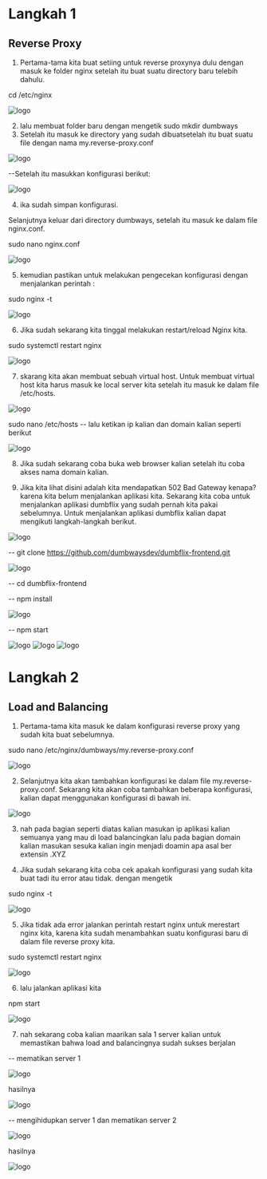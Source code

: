 # Langkah 1
## Reverse Proxy

1. Pertama-tama kita buat setiing untuk reverse proxynya dulu dengan masuk ke folder nginx setelah itu buat suatu directory baru telebih dahulu.

cd /etc/nginx

![logo](https://github.com/prayogosigit/DevOps-Engineer/blob/main/week-1/day-7/assets/1.png)


2. lalu membuat folder baru dengan mengetik sudo mkdir dumbways
3. Setelah itu masuk ke directory yang sudah dibuatsetelah itu buat suatu file dengan nama my.reverse-proxy.conf

![logo](https://github.com/prayogosigit/DevOps-Engineer/blob/main/week-1/day-7/assets/2.png)

--Setelah itu masukkan konfigurasi berikut:

![logo](https://github.com/prayogosigit/DevOps-Engineer/blob/main/week-1/day-7/assets/3.png)

4. ika sudah simpan konfigurasi.

Selanjutnya keluar dari directory dumbways, setelah itu masuk ke dalam file nginx.conf.

sudo nano nginx.conf

![logo](https://github.com/prayogosigit/DevOps-Engineer/blob/main/week-1/day-7/assets/4.png)

5. kemudian pastikan untuk melakukan pengecekan konfigurasi dengan menjalankan perintah :

sudo nginx -t

![logo](https://github.com/prayogosigit/DevOps-Engineer/blob/main/week-1/day-7/assets/6.png)

6. Jika sudah sekarang kita tinggal melakukan restart/reload Nginx kita.

sudo systemctl restart nginx

![logo](https://github.com/prayogosigit/DevOps-Engineer/blob/main/week-1/day-7/assets/7.png)


7. skarang kita akan membuat sebuah virtual host. Untuk membuat virtual host kita harus masuk ke local server kita setelah itu masuk ke dalam file /etc/hosts.

![logo](https://github.com/prayogosigit/DevOps-Engineer/blob/main/week-1/day-7/assets/8.png)

sudo nano /etc/hosts
-- lalu ketikan ip kalian dan domain kalian seperti berikut

![logo](https://github.com/prayogosigit/DevOps-Engineer/blob/main/week-1/day-7/assets/77.png)

8. Jika sudah sekarang coba buka web browser kalian setelah itu coba akses nama domain kalian.


9. Jika kita lihat disini adalah kita mendapatkan 502 Bad Gateway kenapa? karena kita belum menjalankan aplikasi kita.
Sekarang kita coba untuk menjalankan aplikasi dumbflix yang sudah pernah kita pakai sebelumnya.
Untuk menjalankan aplikasi dumbflix kalian dapat mengikuti langkah-langkah berikut.

![logo](https://github.com/prayogosigit/DevOps-Engineer/blob/main/week-1/day-7/assets/88.png)

-- git clone https://github.com/dumbwaysdev/dumbflix-frontend.git

![logo](https://github.com/prayogosigit/DevOps-Engineer/blob/main/week-1/day-7/assets/9.png)

-- cd dumbflix-frontend

-- npm install 

![logo](https://github.com/prayogosigit/DevOps-Engineer/blob/main/week-1/day-7/assets/10.png)

-- npm start

![logo](https://github.com/prayogosigit/DevOps-Engineer/blob/main/week-1/day-7/assets/11.png)
![logo](https://github.com/prayogosigit/DevOps-Engineer/blob/main/week-1/day-7/assets/12.png)
![logo](https://github.com/prayogosigit/DevOps-Engineer/blob/main/week-1/day-7/assets/13.png)

# Langkah 2
## Load and Balancing

1. Pertama-tama kita masuk ke dalam konfigurasi reverse proxy yang sudah kita buat sebelumnya.

sudo nano /etc/nginx/dumbways/my.reverse-proxy.conf

![logo](https://github.com/prayogosigit/DevOps-Engineer/blob/main/week-1/day-7/assets/20.png)

2. Selanjutnya kita akan tambahkan konfigurasi ke dalam file my.reverse-proxy.conf. Sekarang kita akan coba tambahkan beberapa konfigurasi, kalian dapat menggunakan konfigurasi di bawah ini.

![logo](https://github.com/prayogosigit/DevOps-Engineer/blob/main/week-1/day-7/assets/21.png)

3. nah pada bagian seperti diatas kalian masukan ip aplikasi kalian semuanya yang mau di load balancingkan
lalu pada bagian domain kalian masukan sesuka kalian ingin menjadi doamin apa asal ber extensin .XYZ


4. Jika sudah sekarang kita coba cek apakah konfigurasi yang sudah kita buat tadi itu error atau tidak. dengan mengetik

sudo nginx -t

![logo](https://github.com/prayogosigit/DevOps-Engineer/blob/main/week-1/day-7/assets/22.png)

5. Jika tidak ada error jalankan perintah restart nginx untuk merestart nginx kita, karena kita sudah menambahkan suatu konfigurasi baru di dalam file reverse proxy kita.

sudo systemctl restart nginx

![logo](https://github.com/prayogosigit/DevOps-Engineer/blob/main/week-1/day-7/assets/23.png)

6. lalu jalankan aplikasi kita 

npm start

![logo](https://github.com/prayogosigit/DevOps-Engineer/blob/main/week-1/day-7/assets/24.png)

7. nah sekarang coba kalian maarikan sala 1 server kalian untuk memastikan bahwa load and balancingnya sudah sukses berjalan

-- mematikan server 1

![logo](https://github.com/prayogosigit/DevOps-Engineer/blob/main/week-1/day-7/assets/25.png)

hasilnya

![logo](https://github.com/prayogosigit/DevOps-Engineer/blob/main/week-1/day-7/assets/26.png)

-- mengihidupkan server 1 dan mematikan server 2

![logo](https://github.com/prayogosigit/DevOps-Engineer/blob/main/week-1/day-7/assets/27.png)

hasilnya

![logo](https://github.com/prayogosigit/DevOps-Engineer/blob/main/week-1/day-7/assets/28.png)




